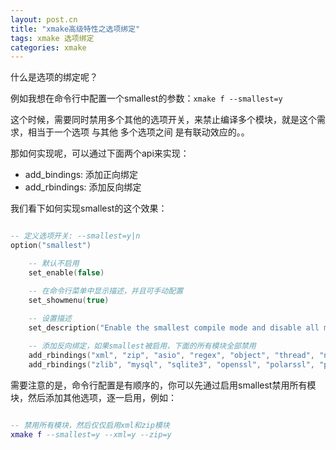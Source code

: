 ```yaml
---
layout: post.cn
title: "xmake高级特性之选项绑定"
tags: xmake 选项绑定
categories: xmake
---
```


什么是选项的绑定呢？

例如我想在命令行中配置一个smallest的参数：`xmake f --smallest=y` 

这个时候，需要同时禁用多个其他的选项开关，来禁止编译多个模块，就是这个需求，相当于一个选项 与其他 多个选项之间 是有联动效应的。。

那如何实现呢，可以通过下面两个api来实现：

* add_bindings: 添加正向绑定
* add_rbindings: 添加反向绑定





我们看下如何实现smallest的这个效果：

```lua

-- 定义选项开关: --smallest=y|n
option("smallest")

    -- 默认不启用
    set_enable(false)

    -- 在命令行菜单中显示描述，并且可手动配置
    set_showmenu(true)
    
    -- 设置描述
    set_description("Enable the smallest compile mode and disable all modules.")

    -- 添加反向绑定，如果smallest被启用，下面的所有模块全部禁用
    add_rbindings("xml", "zip", "asio", "regex", "object", "thread", "network", "charset", "database")
    add_rbindings("zlib", "mysql", "sqlite3", "openssl", "polarssl", "pcre2", "pcre", "base")

```

需要注意的是，命令行配置是有顺序的，你可以先通过启用smallest禁用所有模块，然后添加其他选项，逐一启用，例如：

```lua

-- 禁用所有模块，然后仅仅启用xml和zip模块
xmake f --smallest=y --xml=y --zip=y
```

